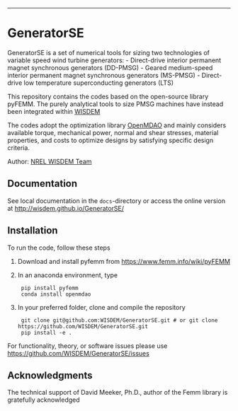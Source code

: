 ---------------
# GeneratorSE

GeneratorSE is a set of numerical tools for sizing two technologies of variable speed wind turbine generators:
	- Direct-drive interior permanent magnet synchronous generators (DD-PMSG)
	- Geared medium-speed interior permanent magnet synchronous generators (MS-PMSG)
	- Direct-drive low temperature superconducting generators (LTS)

This repository contains the codes based on the open-source library pyFEMM. The purely analytical tools to size PMSG machines have instead been integrated within [WISDEM](https://github.com/wisdem/wisdem)

The codes adopt the optimization library [OpenMDAO](https://openmdao.org) and mainly considers available torque, mechanical power, normal and shear stresses, material properties, and costs to optimize designs by satisfying specific design criteria. 

Author: [NREL WISDEM Team](mailto:systems.engineering@nrel.gov) 

## Documentation

See local documentation in the `docs`-directory or access the online version at <http://wisdem.github.io/GeneratorSE/>

## Installation

To run the code, follow these steps

1. Download and install pyfemm from https://www.femm.info/wiki/pyFEMM

2. In an anaconda environment, type 

        pip install pyfemm
        conda install openmdao

3. In your preferred folder, clone and compile the repository

		git clone git@github.com:WISDEM/GeneratorSE.git # or git clone https://github.com/WISDEM/GeneratorSE.git
		pip install -e .


For functionality, theory, or software issues please use <https://github.com/WISDEM/GeneratorSE/issues>

## Acknowledgments

The technical support of David Meeker, Ph.D., author of the Femm library is gratefully acknowledged